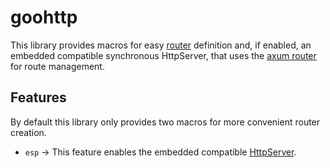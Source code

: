 # goohttp

This library provides macros for easy [router](https://docs.rs/axum/latest/axum/routing/struct.Router.html) definition and, if enabled, an embedded compatible synchronous HttpServer, that uses the [axum router](https://docs.rs/axum/latest/axum/routing/struct.Router.html) for route management.

## Features

By default this library only provides two macros for more convenient router creation.

- `esp` -> This feature enables the embedded compatible [HttpServer](./src/http_server.rs).
